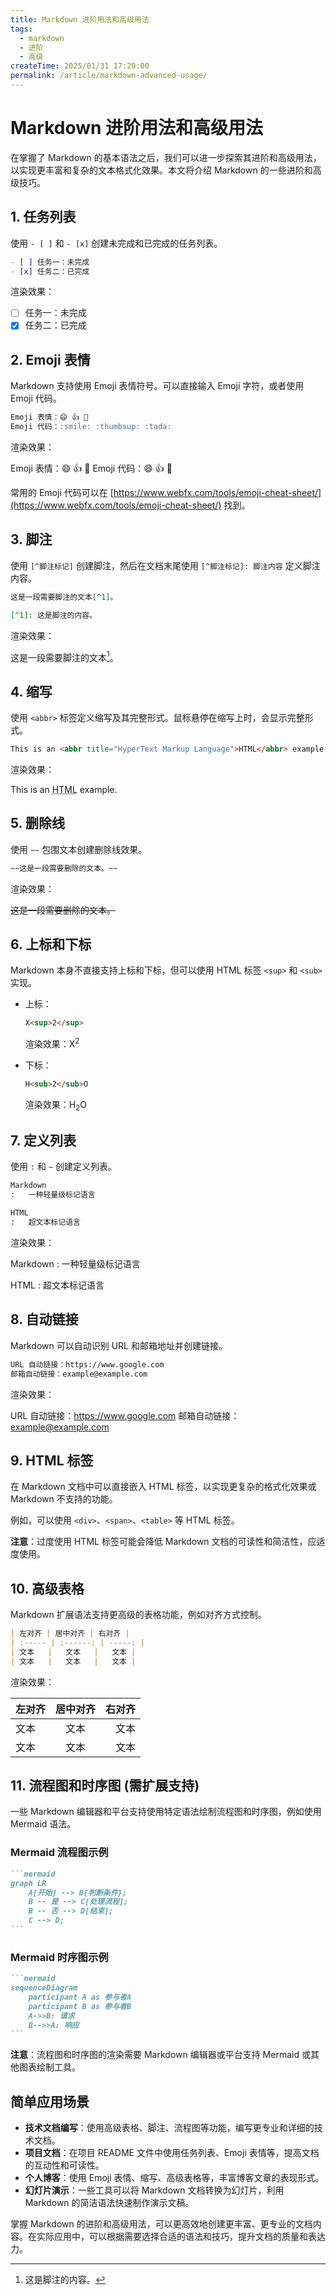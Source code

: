 ```yaml
---
title: Markdown 进阶用法和高级用法
tags:
  - markdown
  - 进阶
  - 高级
createTime: 2025/01/31 17:20:00
permalink: /article/markdown-advanced-usage/
---
```


# Markdown 进阶用法和高级用法

在掌握了 Markdown 的基本语法之后，我们可以进一步探索其进阶和高级用法，以实现更丰富和复杂的文本格式化效果。本文将介绍 Markdown 的一些进阶和高级技巧。

## 1. 任务列表

使用 `- [ ]` 和 `- [x]` 创建未完成和已完成的任务列表。

```markdown
- [ ] 任务一：未完成
- [x] 任务二：已完成
```

渲染效果：

- [ ] 任务一：未完成
- [x] 任务二：已完成

## 2. Emoji 表情

Markdown 支持使用 Emoji 表情符号。可以直接输入 Emoji 字符，或者使用 Emoji 代码。

```markdown
Emoji 表情：😄 👍 🎉
Emoji 代码：:smile: :thumbsup: :tada:
```

渲染效果：

Emoji 表情：😄 👍 🎉
Emoji 代码：😄 👍 🎉

常用的 Emoji 代码可以在 [https://www.webfx.com/tools/emoji-cheat-sheet/](https://www.webfx.com/tools/emoji-cheat-sheet/) 找到。

## 3. 脚注

使用 `[^脚注标记]` 创建脚注，然后在文档末尾使用 `[^脚注标记]: 脚注内容` 定义脚注内容。

```markdown
这是一段需要脚注的文本[^1]。

[^1]: 这是脚注的内容。
```

渲染效果：

这是一段需要脚注的文本[^1]。

[^1]: 这是脚注的内容。

## 4. 缩写

使用 `<abbr>` 标签定义缩写及其完整形式。鼠标悬停在缩写上时，会显示完整形式。

```markdown
This is an <abbr title="HyperText Markup Language">HTML</abbr> example.
```

渲染效果：

This is an <abbr title="HyperText Markup Language">HTML</abbr> example.

## 5. 删除线

使用 `~~` 包围文本创建删除线效果。

```markdown
~~这是一段需要删除的文本。~~
```

渲染效果：

~~这是一段需要删除的文本。~~

## 6. 上标和下标

Markdown 本身不直接支持上标和下标，但可以使用 HTML 标签 `<sup>` 和 `<sub>` 实现。

- 上标：

  ```html
  X<sup>2</sup>
  ```

  渲染效果：X<sup>2</sup>

- 下标：

  ```html
  H<sub>2</sub>O
  ```

  渲染效果：H<sub>2</sub>O

## 7. 定义列表

使用 `:` 和 `~` 创建定义列表。

```markdown
Markdown
:   一种轻量级标记语言

HTML
:   超文本标记语言
```

渲染效果：

Markdown
:   一种轻量级标记语言

HTML
:   超文本标记语言

## 8. 自动链接

Markdown 可以自动识别 URL 和邮箱地址并创建链接。

```markdown
URL 自动链接：https://www.google.com
邮箱自动链接：example@example.com
```

渲染效果：

URL 自动链接：https://www.google.com
邮箱自动链接：example@example.com

## 9. HTML 标签

在 Markdown 文档中可以直接嵌入 HTML 标签，以实现更复杂的格式化效果或 Markdown 不支持的功能。

例如，可以使用 `<div>`、`<span>`、`<table>` 等 HTML 标签。

**注意**：过度使用 HTML 标签可能会降低 Markdown 文档的可读性和简洁性，应适度使用。

## 10. 高级表格

Markdown 扩展语法支持更高级的表格功能，例如对齐方式控制。

```markdown
| 左对齐 | 居中对齐 | 右对齐 |
| :----- | :------: | -----: |
| 文本   |   文本   |   文本 |
| 文本   |   文本   |   文本 |
```

渲染效果：

| 左对齐 | 居中对齐 | 右对齐 |
| :----- | :------: | -----: |
| 文本   |   文本   |   文本 |
| 文本   |   文本   |   文本 |

## 11. 流程图和时序图 (需扩展支持)

一些 Markdown 编辑器和平台支持使用特定语法绘制流程图和时序图，例如使用 Mermaid 语法。

### Mermaid 流程图示例

````markdown
```mermaid
graph LR
    A[开始] --> B{判断条件};
    B -- 是 --> C[处理流程];
    B -- 否 --> D[结束];
    C --> D;
```
````

### Mermaid 时序图示例

````markdown
```mermaid
sequenceDiagram
    participant A as 参与者A
    participant B as 参与者B
    A->>B: 请求
    B-->>A: 响应
```
````

**注意**：流程图和时序图的渲染需要 Markdown 编辑器或平台支持 Mermaid 或其他图表绘制工具。

## 简单应用场景

- **技术文档编写**：使用高级表格、脚注、流程图等功能，编写更专业和详细的技术文档。
- **项目文档**：在项目 README 文件中使用任务列表、Emoji 表情等，提高文档的互动性和可读性。
- **个人博客**：使用 Emoji 表情、缩写、高级表格等，丰富博客文章的表现形式。
- **幻灯片演示**：一些工具可以将 Markdown 文档转换为幻灯片，利用 Markdown 的简洁语法快速制作演示文稿。

掌握 Markdown 的进阶和高级用法，可以更高效地创建更丰富、更专业的文档内容。在实际应用中，可以根据需要选择合适的语法和技巧，提升文档的质量和表达力。
